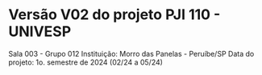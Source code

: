 # Versão V02 do projeto PJI 110 - UNIVESP 
Sala 003 - Grupo 012
Instituição:  Morro das Panelas - Peruíbe/SP 
Data do projeto: 1o. semestre de 2024 (02/24 a 05/24)
